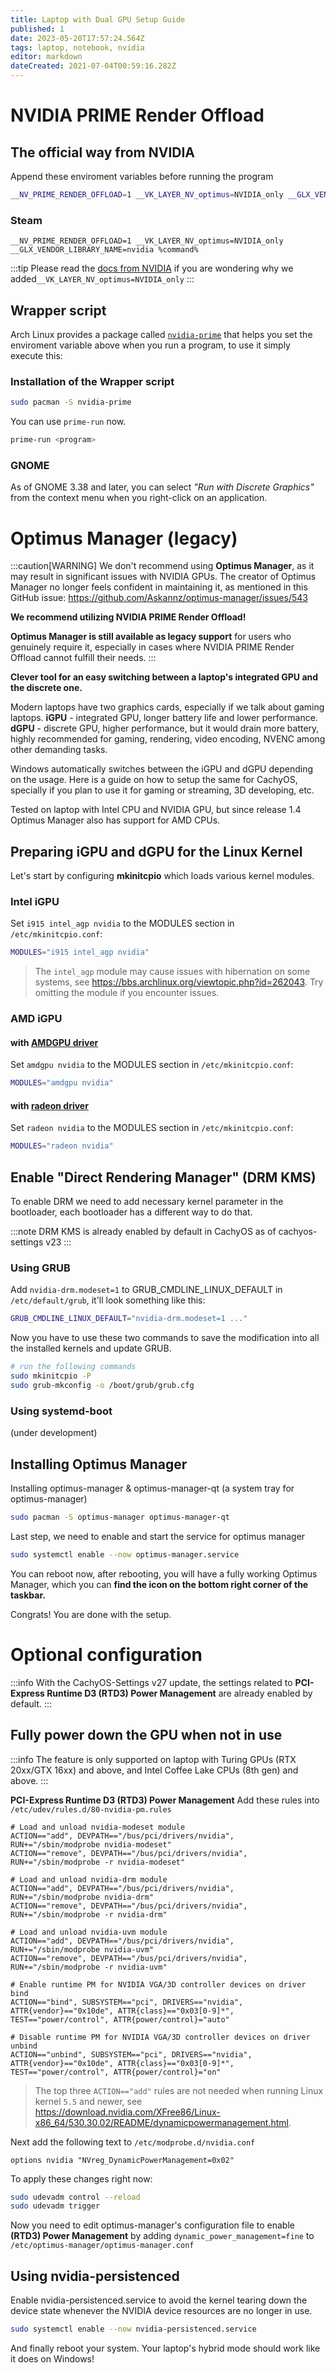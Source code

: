 ```yaml
---
title: Laptop with Dual GPU Setup Guide
published: 1
date: 2023-05-20T17:57:24.564Z
tags: laptop, notebook, nvidia
editor: markdown
dateCreated: 2021-07-04T00:59:16.282Z
---
```


# NVIDIA PRIME Render Offload
## The official way from NVIDIA
Append these enviroment variables before running the program
```bash
__NV_PRIME_RENDER_OFFLOAD=1 __VK_LAYER_NV_optimus=NVIDIA_only __GLX_VENDOR_LIBRARY_NAME=nvidia <program>
```
### Steam
```
__NV_PRIME_RENDER_OFFLOAD=1 __VK_LAYER_NV_optimus=NVIDIA_only __GLX_VENDOR_LIBRARY_NAME=nvidia %command%
```
:::tip
Please read the [docs from NVIDIA](https://download.nvidia.com/XFree86/Linux-x86_64/435.17/README/primerenderoffload.html) if you are wondering why we added`__VK_LAYER_NV_optimus=NVIDIA_only`
:::

## Wrapper script
Arch Linux provides a package called [`nvidia-prime`](https://archlinux.org/packages/extra/any/nvidia-prime/) that helps you set the enviroment variable above when you run a program, to use it simply execute this:

### Installation of the Wrapper script
```bash
sudo pacman -S nvidia-prime
```

You can use `prime-run` now.
```bash
prime-run <program>
```

### GNOME
As of GNOME 3.38 and later, you can select *"Run with Discrete Graphics"* from the context menu when you right-click on an application.


# Optimus Manager (legacy)
:::caution[WARNING]
We don't recommend using **Optimus Manager**, as it may result in significant issues with NVIDIA GPUs. The creator of Optimus Manager no longer feels confident in maintaining it, as mentioned in this GitHub issue: https://github.com/Askannz/optimus-manager/issues/543

**We recommend utilizing NVIDIA PRIME Render Offload!**

**Optimus Manager is still available as legacy support** for users who genuinely require it, especially in cases where NVIDIA PRIME Render Offload cannot fulfill their needs.
:::

**Clever tool for an easy switching between a laptop's integrated GPU and the discrete one.**

Modern laptops have two graphics cards, especially if we talk about gaming laptops.
**iGPU** - integrated GPU, longer battery life and lower performance.
**dGPU** - discrete GPU, higher performance, but it would drain more battery, highly recommended for gaming, rendering, video encoding, NVENC among other demanding tasks.

Windows automatically switches between the iGPU and dGPU depending on the usage.
Here is a guide on how to setup the same for CachyOS, specially if you plan to use it for gaming or streaming, 3D developing, etc.

Tested on laptop with Intel CPU and NVIDIA GPU, but since release 1.4 Optimus Manager also has support for AMD CPUs.

## Preparing iGPU and dGPU for the Linux Kernel
Let's start by configuring **mkinitcpio** which loads various kernel modules.

### Intel iGPU
Set `i915 intel_agp nvidia` to the MODULES section in `/etc/mkinitcpio.conf`:
```bash
MODULES="i915 intel_agp nvidia"
```
> The `intel_agp` module may cause issues with hibernation on some systems, see https://bbs.archlinux.org/viewtopic.php?id=262043. Try omitting the module if you encounter issues.

### AMD iGPU
#### with [AMDGPU driver](https://wiki.archlinux.org/title/AMDGPU)
Set `amdgpu nvidia` to the MODULES section in `/etc/mkinitcpio.conf`:
```bash
MODULES="amdgpu nvidia"
```
<!---
TODO: is the old radeon really support PRIME?
-->
#### with [radeon driver](https://wiki.archlinux.org/title/ATI)
Set `radeon nvidia` to the MODULES section in `/etc/mkinitcpio.conf`:
```bash
MODULES="radeon nvidia"
```

## Enable "Direct Rendering Manager" (DRM KMS)
To enable DRM we need to add necessary kernel parameter in the bootloader, each bootloader has a different way to do that.

:::note
DRM KMS is already enabled by default in CachyOS as of cachyos-settings v23
:::

### Using GRUB

Add `nvidia-drm.modeset=1` to GRUB_CMDLINE_LINUX_DEFAULT in `/etc/default/grub`, it'll look something like this:

```bash
GRUB_CMDLINE_LINUX_DEFAULT="nvidia-drm.modeset=1 ..."
```

Now you have to use these two commands to save the modification into all the installed kernels and update GRUB.

```sh
# run the following commands
sudo mkinitcpio -P
sudo grub-mkconfig -o /boot/grub/grub.cfg
```

### Using systemd-boot
(under development)

## Installing Optimus Manager

Installing optimus-manager & optimus-manager-qt (a system tray for optimus-manager)
```sh
sudo pacman -S optimus-manager optimus-manager-qt
```

Last step, we need to enable and start the service for optimus manager
```sh
sudo systemctl enable --now optimus-manager.service
```

You can reboot now, after rebooting, you will have a fully working Optimus Manager, which you can **find the icon on the bottom right corner of the taskbar.**

Congrats! You are done with the setup.

# Optional configuration

:::info
With the CachyOS-Settings v27 update, the settings related to **PCI-Express Runtime D3 (RTD3) Power Management** are already enabled by default.
:::

## Fully power down the GPU when not in use
:::info
The feature is only supported on laptop with Turing GPUs (RTX 20xx/GTX 16xx) and above, and Intel Coffee Lake CPUs (8th gen) and above.
:::

**PCI-Express Runtime D3 (RTD3) Power Management**
Add these rules into `/etc/udev/rules.d/80-nvidia-pm.rules`

```udev
# Load and unload nvidia-modeset module
ACTION=="add", DEVPATH=="/bus/pci/drivers/nvidia", RUN+="/sbin/modprobe nvidia-modeset"
ACTION=="remove", DEVPATH=="/bus/pci/drivers/nvidia", RUN+="/sbin/modprobe -r nvidia-modeset"

# Load and unload nvidia-drm module
ACTION=="add", DEVPATH=="/bus/pci/drivers/nvidia", RUN+="/sbin/modprobe nvidia-drm"
ACTION=="remove", DEVPATH=="/bus/pci/drivers/nvidia", RUN+="/sbin/modprobe -r nvidia-drm"

# Load and unload nvidia-uvm module
ACTION=="add", DEVPATH=="/bus/pci/drivers/nvidia", RUN+="/sbin/modprobe nvidia-uvm"
ACTION=="remove", DEVPATH=="/bus/pci/drivers/nvidia", RUN+="/sbin/modprobe -r nvidia-uvm"

# Enable runtime PM for NVIDIA VGA/3D controller devices on driver bind
ACTION=="bind", SUBSYSTEM=="pci", DRIVERS=="nvidia", ATTR{vendor}=="0x10de", ATTR{class}=="0x03[0-9]*", TEST=="power/control", ATTR{power/control}="auto"

# Disable runtime PM for NVIDIA VGA/3D controller devices on driver unbind
ACTION=="unbind", SUBSYSTEM=="pci", DRIVERS=="nvidia", ATTR{vendor}=="0x10de", ATTR{class}=="0x03[0-9]*", TEST=="power/control", ATTR{power/control}="on"
```
> The top three `ACTION=="add"` rules are not needed when running Linux kernel `5.5` and newer, see https://download.nvidia.com/XFree86/Linux-x86_64/530.30.02/README/dynamicpowermanagement.html.

Next add the following text to `/etc/modprobe.d/nvidia.conf`
```
options nvidia "NVreg_DynamicPowerManagement=0x02"
```

To apply these changes right now:
```sh
sudo udevadm control --reload
sudo udevadm trigger
```
Now you need to edit optimus-manager's configuration file to enable **(RTD3) Power Management** by adding `dynamic_power_management=fine` to `/etc/optimus-manager/optimus-manager.conf`

## Using nvidia-persistenced
Enable nvidia-persistenced.service to avoid the kernel tearing down the device state whenever the NVIDIA device resources are no longer in use.
```sh
sudo systemctl enable --now nvidia-persistenced.service
```
And finally reboot your system.
Your laptop's hybrid mode should work like it does on Windows!

